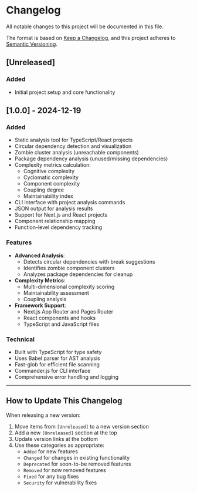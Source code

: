 # Changelog

All notable changes to this project will be documented in this file.

The format is based on [Keep a Changelog](https://keepachangelog.com/en/1.0.0/),
and this project adheres to [Semantic Versioning](https://semver.org/spec/v2.0.0.html).

## [Unreleased]

### Added
- Initial project setup and core functionality

## [1.0.0] - 2024-12-19

### Added
- Static analysis tool for TypeScript/React projects
- Circular dependency detection and visualization
- Zombie cluster analysis (unreachable components)
- Package dependency analysis (unused/missing dependencies)
- Complexity metrics calculation:
  - Cognitive complexity
  - Cyclomatic complexity
  - Component complexity
  - Coupling degree
  - Maintainability index
- CLI interface with project analysis commands
- JSON output for analysis results
- Support for Next.js and React projects
- Component relationship mapping
- Function-level dependency tracking

### Features
- **Advanced Analysis**:
  - Detects circular dependencies with break suggestions
  - Identifies zombie component clusters
  - Analyzes package dependencies for cleanup
- **Complexity Metrics**:
  - Multi-dimensional complexity scoring
  - Maintainability assessment
  - Coupling analysis
- **Framework Support**:
  - Next.js App Router and Pages Router
  - React components and hooks
  - TypeScript and JavaScript files

### Technical
- Built with TypeScript for type safety
- Uses Babel parser for AST analysis
- Fast-glob for efficient file scanning
- Commander.js for CLI interface
- Comprehensive error handling and logging

---

## How to Update This Changelog

When releasing a new version:

1. Move items from `[Unreleased]` to a new version section
2. Add a new `[Unreleased]` section at the top
3. Update version links at the bottom
4. Use these categories as appropriate:
   - `Added` for new features
   - `Changed` for changes in existing functionality
   - `Deprecated` for soon-to-be removed features
   - `Removed` for now removed features
   - `Fixed` for any bug fixes
   - `Security` for vulnerability fixes